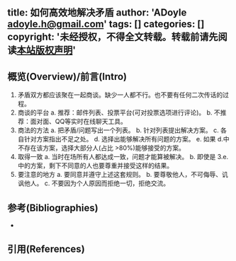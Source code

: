 title: 如何高效地解决矛盾
author: 'ADoyle <adoyle.h@gmail.com>'
tags: []
categories: []
copyright: '未经授权，不得全文转载。转载前请先阅读[本站版权声明](http://adoyle.me/blog/copyright.html)'
---

## 概览(Overview)/前言(Intro)


<!-- more -->

1. 矛盾双方都应该聚在一起商谈。缺少一人都不行。也不要有任何二次传话的过程。
2. 商谈的平台
   a. 推荐：邮件列表、投票平台(可对投票选项进行评论)。
   b. 不推荐：面对面、QQ等实时在线聊天工具。
3. 商法的方法
   a. 把矛盾/问题写出一个列表。
   b. 针对列表提出解决方案。
   c. 各自针对方案指出不足之处。
   d. 选择出能够解决所有问题的方案。
   e. 如果 d.中不存在该方案，选择大部分人(占比 >80%)能够接受的方案。
4. 取得一致
   a. 当时在场所有人都达成一致，问题才能算被解决。
   b. 即使是 3.e.中的方案，剩下不同意的人也要尊重并接受这样的结果。
5. 要注意的地方
   a. 要同意并遵守上述这套规则。
   b. 要尊敬他人，不可侮辱、讥讽他人。
   c. 不要因为个人原因而拒绝一切，拒绝交流。

## 参考(Bibliographies)
- [][B1]

## 引用(References)
[^1]: [][R1]


<!-- 以下是相关链接 -->

[R1]: <url> "备注"

[B1]: <url> "备注"
